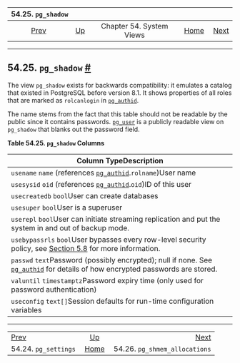

|                  54.25. `pg_shadow`                 |                                             |                          |                                                       |                                                                       |
| :-------------------------------------------------: | :------------------------------------------ | :----------------------: | ----------------------------------------------------: | --------------------------------------------------------------------: |
| [Prev](view-pg-settings.html "54.24. pg_settings")  | [Up](views.html "Chapter 54. System Views") | Chapter 54. System Views | [Home](index.html "PostgreSQL 17devel Documentation") |  [Next](view-pg-shmem-allocations.html "54.26. pg_shmem_allocations") |

***

## 54.25. `pg_shadow` [#](#VIEW-PG-SHADOW)

The view `pg_shadow` exists for backwards compatibility: it emulates a catalog that existed in PostgreSQL before version 8.1. It shows properties of all roles that are marked as `rolcanlogin` in [`pg_authid`](catalog-pg-authid.html "53.8. pg_authid").

The name stems from the fact that this table should not be readable by the public since it contains passwords. [`pg_user`](view-pg-user.html "54.33. pg_user") is a publicly readable view on `pg_shadow` that blanks out the password field.

**Table 54.25. `pg_shadow` Columns**

| Column TypeDescription                                                                                                                                                     |
| -------------------------------------------------------------------------------------------------------------------------------------------------------------------------- |
| `usename` `name` (references [`pg_authid`](catalog-pg-authid.html "53.8. pg_authid").`rolname`)User name                                                                   |
| `usesysid` `oid` (references [`pg_authid`](catalog-pg-authid.html "53.8. pg_authid").`oid`)ID of this user                                                                 |
| `usecreatedb` `bool`User can create databases                                                                                                                              |
| `usesuper` `bool`User is a superuser                                                                                                                                       |
| `userepl` `bool`User can initiate streaming replication and put the system in and out of backup mode.                                                                      |
| `usebypassrls` `bool`User bypasses every row-level security policy, see [Section 5.8](ddl-rowsecurity.html "5.8. Row Security Policies") for more information.             |
| `passwd` `text`Password (possibly encrypted); null if none. See [`pg_authid`](catalog-pg-authid.html "53.8. pg_authid") for details of how encrypted passwords are stored. |
| `valuntil` `timestamptz`Password expiry time (only used for password authentication)                                                                                       |
| `useconfig` `text[]`Session defaults for run-time configuration variables                                                                                                  |

***

|                                                     |                                                       |                                                                       |
| :-------------------------------------------------- | :---------------------------------------------------: | --------------------------------------------------------------------: |
| [Prev](view-pg-settings.html "54.24. pg_settings")  |      [Up](views.html "Chapter 54. System Views")      |  [Next](view-pg-shmem-allocations.html "54.26. pg_shmem_allocations") |
| 54.24. `pg_settings`                                | [Home](index.html "PostgreSQL 17devel Documentation") |                                         54.26. `pg_shmem_allocations` |
